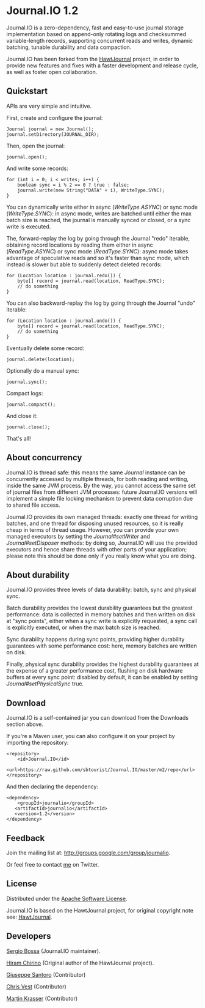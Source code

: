 # Journal.IO 1.2

Journal.IO is a zero-dependency, fast and easy-to-use journal storage implementation based on append-only rotating logs and checksummed variable-length records, 
supporting concurrent reads and writes, dynamic batching, tunable durability and data compaction.

Journal.IO has been forked from the [HawtJournal](https://github.com/fusesource/hawtjournal) project, 
in order to provide new features and fixes with a faster development and release cycle, as well as foster open collaboration.

## Quickstart

APIs are very simple and intuitive.

First, create and configure the journal:

    Journal journal = new Journal();
    journal.setDirectory(JOURNAL_DIR);

Then, open the journal:

    journal.open();

And write some records:

    for (int i = 0; i < writes; i++) {
        boolean sync = i % 2 == 0 ? true : false;
        journal.write(new String("DATA" + i), WriteType.SYNC);
    }

You can dynamically write either in async (_WriteType.ASYNC_) or sync mode (_WriteType.SYNC_): 
in async mode, writes are batched until either the max batch size is reached, 
the journal is manually synced or closed, or a sync write is executed.

The, forward-replay the log by going through the Journal "redo" iterable, obtaining record locations by reading them either in
async (_ReadType.ASYNC_) or sync mode (_ReadType.SYNC_): async mode takes advantage of speculative reads and so it's faster than sync mode, 
which instead is slower but able to suddenly detect deleted records:

    for (Location location : journal.redo()) {
        byte[] record = journal.read(location, ReadType.SYNC);
        // do something
    }

You can also backward-replay the log by going through the Journal "undo" iterable:

    for (Location location : journal.undo()) {
        byte[] record = journal.read(location, ReadType.SYNC);
        // do something
    }

Eventually delete some record:

    journal.delete(location);

Optionally do a manual sync:

    journal.sync();

Compact logs:

    journal.compact();

And close it:

    journal.close();

That's all!

## About concurrency

Journal.IO is thread safe: this means the same _Journal_ instance can be concurrently accessed by multiple threads, for both reading and writing, 
inside the same JVM process. By the way, you cannot access the same set of journal files from different JVM processes: future Journal.IO versions will implement a simple file locking 
mechanism to prevent data corruption due to shared file access.

Journal.IO provides its own managed threads: exactly one thread for writing batches, and one thread for disposing unused resources, so it is really cheap in
terms of thread usage. However, you can provide your own managed executors by setting the _Journal#setWriter_ and _Journal#setDisposer_ methods: by doing so, 
Journal.IO will use the provided executors and hence share threads with other parts of your application; please note this should be done only if you really know what 
you are doing.

## About durability

Journal.IO provides three levels of data durability: batch, sync and physical sync.

Batch durability provides the lowest durability guarantees but the greatest performance: data is collected in memory batches and then written on disk at "sync points",
either when a sync write is explicitly requested, a sync call is explicitly executed, or when the max batch size is reached.

Sync durability happens during sync points, providing higher durability guarantees with some performance cost: here, memory batches are written on disk.

Finally, physical sync durability provides the highest durability guarantees at the expense of a greater performance cost, flushing on disk hardware buffers at every sync point: 
disabled by default, it can be enabled by setting _Journal#setPhysicalSync_ true.

## Download

Journal.IO is a self-contained jar you can download from the Downloads section above.

If you're a Maven user, you can also configure it on your project by importing the repository:

    <repository>
        <id>Journal.IO</id>
        <url>https://raw.github.com/sbtourist/Journal.IO/master/m2/repo</url>
    </repository>

And then declaring the dependency:

    <dependency>
        <groupId>journalio</groupId>
       <artifactId>journalio</artifactId>
       <version>1.2</version>
    </dependency>

## Feedback

Join the mailing list at: http://groups.google.com/group/journalio.

Or feel free to contact [me](http://www.twitter.com/sbtourist) on Twitter.

## License

Distributed under the [Apache Software License](http://www.apache.org/licenses/LICENSE-2.0.html).

Journal.IO is based on the HawtJournal project, for original copyright note see: [HawtJournal](https://github.com/fusesource/hawtjournal).

## Developers

[Sergio Bossa](http://www.twitter.com/sbtourist) (Journal.IO maintainer).

[Hiram Chirino](http://www.twitter.com/hiramchirino) (Original author of the HawtJournal project).

[Giuseppe Santoro](https://twitter.com/youest) (Contributor)

[Chris Vest](http://www.twitter.com/chvest) (Contributor)

[Martin Krasser](http://www.twitter.com/mrt1nz) (Contributor)